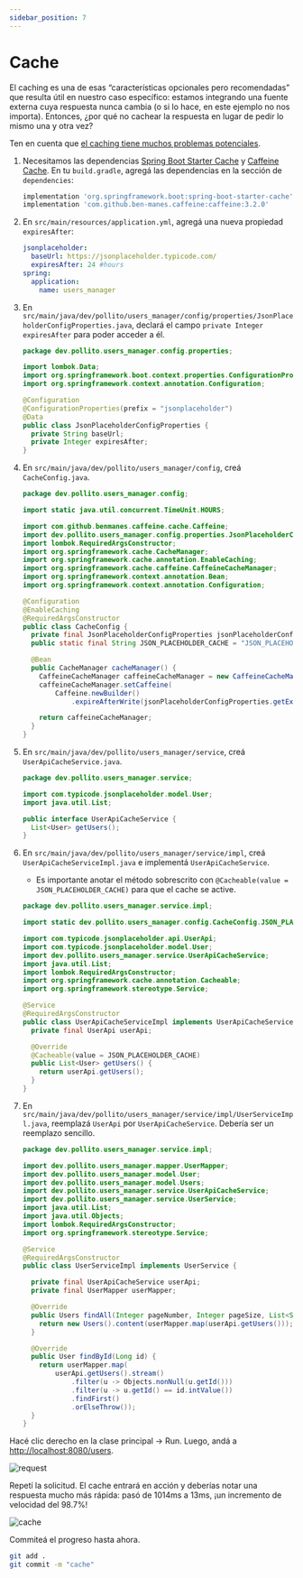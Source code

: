 ```yaml
---
sidebar_position: 7
---
```


# Cache

El caching es una de esas “características opcionales pero recomendadas” que resulta útil en nuestro caso específico: estamos integrando una fuente externa cuya respuesta nunca cambia (o si lo hace, en este ejemplo no nos importa). Entonces, ¿por qué no cachear la respuesta en lugar de pedir lo mismo una y otra vez?

Ten en cuenta que [el caching tiene muchos problemas potenciales](https://medium.com/@sinhanitin8/pitfalls-of-caching-and-their-mitigation-strategies-ee6c76dd1ba9).

1. Necesitamos las dependencias [Spring Boot Starter Cache](https://mvnrepository.com/artifact/org.springframework.boot/spring-boot-starter-cache) y [Caffeine Cache](https://mvnrepository.com/artifact/com.github.ben-manes.caffeine/caffeine). En tu `build.gradle`, agregá las dependencias en la sección de `dependencies`:

    ```groovy
    implementation 'org.springframework.boot:spring-boot-starter-cache'
    implementation 'com.github.ben-manes.caffeine:caffeine:3.2.0'
    ```

2. En `src/main/resources/application.yml`, agregá una nueva propiedad `expiresAfter`:

    ```yaml
    jsonplaceholder:
      baseUrl: https://jsonplaceholder.typicode.com/
      expiresAfter: 24 #hours
    spring:
      application:
        name: users_manager
    ```

3. En `src/main/java/dev/pollito/users_manager/config/properties/JsonPlaceholderConfigProperties.java`, declará el campo `private Integer expiresAfter` para poder acceder a él.

    ```java
    package dev.pollito.users_manager.config.properties;
    
    import lombok.Data;
    import org.springframework.boot.context.properties.ConfigurationProperties;
    import org.springframework.context.annotation.Configuration;
    
    @Configuration
    @ConfigurationProperties(prefix = "jsonplaceholder")
    @Data
    public class JsonPlaceholderConfigProperties {
      private String baseUrl;
      private Integer expiresAfter;
    }
    ```

4. En `src/main/java/dev/pollito/users_manager/config`, creá `CacheConfig.java`.

    ```java
    package dev.pollito.users_manager.config;
    
    import static java.util.concurrent.TimeUnit.HOURS;
    
    import com.github.benmanes.caffeine.cache.Caffeine;
    import dev.pollito.users_manager.config.properties.JsonPlaceholderConfigProperties;
    import lombok.RequiredArgsConstructor;
    import org.springframework.cache.CacheManager;
    import org.springframework.cache.annotation.EnableCaching;
    import org.springframework.cache.caffeine.CaffeineCacheManager;
    import org.springframework.context.annotation.Bean;
    import org.springframework.context.annotation.Configuration;
    
    @Configuration
    @EnableCaching
    @RequiredArgsConstructor
    public class CacheConfig {
      private final JsonPlaceholderConfigProperties jsonPlaceholderConfigProperties;
      public static final String JSON_PLACEHOLDER_CACHE = "JSON_PLACEHOLDER_CACHE";
    
      @Bean
      public CacheManager cacheManager() {
        CaffeineCacheManager caffeineCacheManager = new CaffeineCacheManager(JSON_PLACEHOLDER_CACHE);
        caffeineCacheManager.setCaffeine(
            Caffeine.newBuilder()
                .expireAfterWrite(jsonPlaceholderConfigProperties.getExpiresAfter(), HOURS));
    
        return caffeineCacheManager;
      }
    }
    ```

5. En `src/main/java/dev/pollito/users_manager/service`, creá `UserApiCacheService.java`.

    ```java
    package dev.pollito.users_manager.service;
    
    import com.typicode.jsonplaceholder.model.User;
    import java.util.List;
    
    public interface UserApiCacheService {
      List<User> getUsers();
    }
    ```

6. En `src/main/java/dev/pollito/users_manager/service/impl`, creá `UserApiCacheServiceImpl.java` e implementá `UserApiCacheService`.

    - Es importante anotar el método sobrescrito con `@Cacheable(value = JSON_PLACEHOLDER_CACHE)` para que el cache se active.
    
    ```java
    package dev.pollito.users_manager.service.impl;
    
    import static dev.pollito.users_manager.config.CacheConfig.JSON_PLACEHOLDER_CACHE;
    
    import com.typicode.jsonplaceholder.api.UserApi;
    import com.typicode.jsonplaceholder.model.User;
    import dev.pollito.users_manager.service.UserApiCacheService;
    import java.util.List;
    import lombok.RequiredArgsConstructor;
    import org.springframework.cache.annotation.Cacheable;
    import org.springframework.stereotype.Service;
    
    @Service
    @RequiredArgsConstructor
    public class UserApiCacheServiceImpl implements UserApiCacheService {
      private final UserApi userApi;
    
      @Override
      @Cacheable(value = JSON_PLACEHOLDER_CACHE)
      public List<User> getUsers() {
        return userApi.getUsers();
      }
    }
    ```

7. En `src/main/java/dev/pollito/users_manager/service/impl/UserServiceImpl.java`, reemplazá `UserApi` por `UserApiCacheService`. Debería ser un reemplazo sencillo.

    ```java
    package dev.pollito.users_manager.service.impl;
    
    import dev.pollito.users_manager.mapper.UserMapper;
    import dev.pollito.users_manager.model.User;
    import dev.pollito.users_manager.model.Users;
    import dev.pollito.users_manager.service.UserApiCacheService;
    import dev.pollito.users_manager.service.UserService;
    import java.util.List;
    import java.util.Objects;
    import lombok.RequiredArgsConstructor;
    import org.springframework.stereotype.Service;
    
    @Service
    @RequiredArgsConstructor
    public class UserServiceImpl implements UserService {
    
      private final UserApiCacheService userApi;
      private final UserMapper userMapper;
    
      @Override
      public Users findAll(Integer pageNumber, Integer pageSize, List<String> pageSort, String q) {
        return new Users().content(userMapper.map(userApi.getUsers()));
      }
    
      @Override
      public User findById(Long id) {
        return userMapper.map(
            userApi.getUsers().stream()
                .filter(u -> Objects.nonNull(u.getId()))
                .filter(u -> u.getId() == id.intValue())
                .findFirst()
                .orElseThrow());
      }
    }
    ```

Hacé clic derecho en la clase principal → Run. Luego, andá a [http://localhost:8080/users](http://localhost:8080/users).

<div>
  <img src={require('@site/static/img/integration-layer/request.png').default} alt="request" />
</div>

Repetí la solicitud. El cache entrará en acción y deberías notar una respuesta mucho más rápida: pasó de 1014ms a 13ms, ¡un incremento de velocidad del 98.7%!

<div>
  <img src={require('@site/static/img/integration-layer/cache.png').default} alt="cache" />
</div>

Commiteá el progreso hasta ahora.

```bash
git add .
git commit -m "cache"
```
